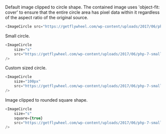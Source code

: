Default image clipped to circle shape. 
The contained image uses 'object-fit: cover' to ensure that the entire circle area has pixel data within it regardless of the aspect ratio of the original source.

```js
<ImageCircle src="https://getflywheel.com/wp-content/uploads/2017/06/php-7-small.png"/>
```

Small circle.

```js
<ImageCircle 
	size="s"
	src="https://getflywheel.com/wp-content/uploads/2017/06/php-7-small.png"
/>
```

Custom sized circle.

```js
<ImageCircle 
	size="100px"
	src="https://getflywheel.com/wp-content/uploads/2017/06/php-7-small.png"
/>
```

Image clipped to rounded square shape.

```js
<ImageCircle 
	size="s"
	square={true}
	src="https://getflywheel.com/wp-content/uploads/2017/06/php-7-small.png"
/>
```
